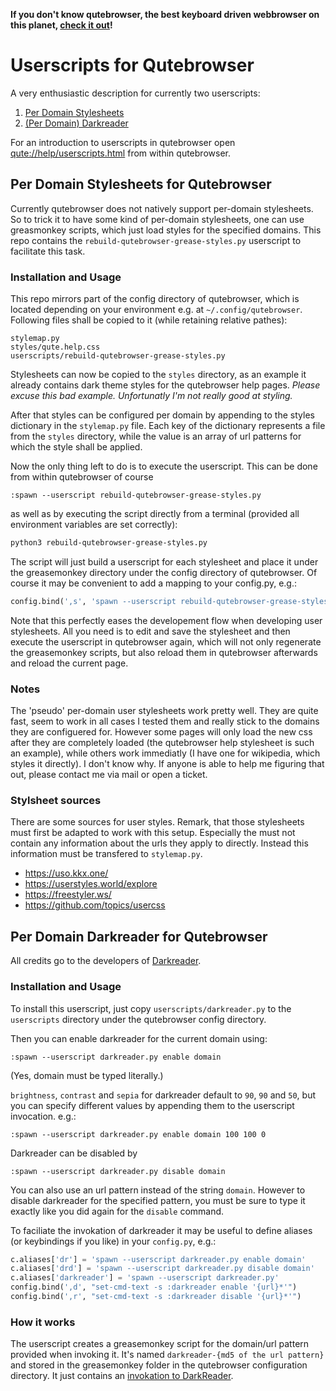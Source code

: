 **If you don't know qutebrowser, the best keyboard driven webbrowser on this
planet, [check it out](https://www.qutebrowser.org/)!**

# Userscripts for Qutebrowser

A very enthusiastic description for currently two userscripts:

1. [Per Domain Stylesheets](#per-domain-stylesheets-for-qutebrowser)
2. [(Per Domain) Darkreader](#per-domain-darkreader-for-qutebrowser)

For an introduction to userscripts in qutebrowser open
[qute://help/userscripts.html](qute://help/userscripts.html) from within
qutebrowser.

## Per Domain Stylesheets for Qutebrowser

Currently qutebrowser does not natively support per-domain stylesheets. So to
trick it to have some kind of per-domain stylesheets, one can use greasmonkey
scripts, which just load styles for the specified domains. This repo contains
the `rebuild-qutebrowser-grease-styles.py` userscript to facilitate this task.

### Installation and Usage

This repo mirrors part of the config directory of qutebrowser, which is located
depending on your environment e.g. at `~/.config/qutebrowser`. Following files
shall be copied to it (while retaining relative pathes):
```
stylemap.py
styles/qute.help.css
userscripts/rebuild-qutebrowser-grease-styles.py
```
Stylesheets can now be copied to the `styles` directory, as an example it
already contains dark theme styles for the qutebrowser help pages. *Please
excuse this bad example. Unfortunatly I'm not really good at styling.*

After that styles can be configured per domain by appending to the styles
dictionary in the `stylemap.py` file. Each key of the dictionary represents a
file from the `styles` directory, while the value is an array of url patterns
for which the style shall be applied.

Now the only thing left to do is to execute the userscript. This can be done
from within qutebrowser of course
```
:spawn --userscript rebuild-qutebrowser-grease-styles.py
```
as well as by executing the script directly from a terminal (provided all
environment variables are set correctly):
```sh
python3 rebuild-qutebrowser-grease-styles.py
```
The script will just build a userscript for each stylesheet and place it under
the greasemonkey directory under the config directory of qutebrowser.
Of course it may be convenient to add a mapping to your config.py, e.g.:
```python
config.bind(',s', 'spawn --userscript rebuild-qutebrowser-grease-styles.py', mode='normal')
```
Note that this perfectly eases the developement flow when developing user
stylesheets. All you need is to edit and save the stylesheet and then execute
the userscript in qutebrowser again, which will not only regenerate the
greasemonkey scripts, but also reload them in qutebrowser afterwards and reload
the current page.

### Notes

The 'pseudo' per-domain user stylesheets work pretty well. They are quite fast,
seem to work in all cases I tested them and really stick to the domains they are
configuered for. However some pages will only load the new css after they are
completely loaded (the qutebrowser help stylesheet is such an example), while
others work immediatly (I have one for wikipedia, which styles it directly). I
don't know why. If anyone is able to help me figuring that out, please contact
me via mail or open a ticket.

### Stylsheet sources

There are some sources for user styles. Remark, that those stylesheets must
first be adapted to work with this setup. Especially the must not contain any
information about the urls they apply to directly. Instead this information
must be transfered to `stylemap.py`.

  - https://uso.kkx.one/
  - https://userstyles.world/explore
  - https://freestyler.ws/
  - https://github.com/topics/usercss

## Per Domain Darkreader for Qutebrowser

All credits go to the developers of
[Darkreader](https://github.com/darkreader/darkreader).

### Installation and Usage

To install this userscript, just copy `userscripts/darkreader.py` to the
`userscripts` directory under the qutebrowser config directory.

Then you can enable darkreader for the current domain using:

```
:spawn --userscript darkreader.py enable domain
```

(Yes, domain must be typed literally.)

`brightness`, `contrast` and `sepia` for darkreader default to `90`, `90` and
`50`, but you can specify different values by appending them to the userscript
invocation. e.g.:

```
:spawn --userscript darkreader.py enable domain 100 100 0
```

Darkreader can be disabled by

```
:spawn --userscript darkreader.py disable domain
```

You can also use an url pattern instead of the string `domain`. However to
disable darkreader for the specified pattern, you must be sure to type it
exactly like you did again for the `disable` command.

To faciliate the invokation of darkreader it may be useful to define aliases (or
keybindings if you like) in your `config.py`, e.g.:

```python
c.aliases['dr'] = 'spawn --userscript darkreader.py enable domain'
c.aliases['drd'] = 'spawn --userscript darkreader.py disable domain'
c.aliases['darkreader'] = 'spawn --userscript darkreader.py'
config.bind(',d', "set-cmd-text -s :darkreader enable '{url}*'")
config.bind(',r', "set-cmd-text -s :darkreader disable '{url}*'")
```

### How it works

The userscript creates a greasemonkey script for the domain/url pattern
provided when invoking it. It's named `darkreader-{md5 of the url pattern}` and
stored in the greasemonkey folder in the qutebrowser configuration directory.
It just contains an [invokation to DarkReader](https://github.com/darkreader/darkreader#using-dark-reader-for-a-website).
